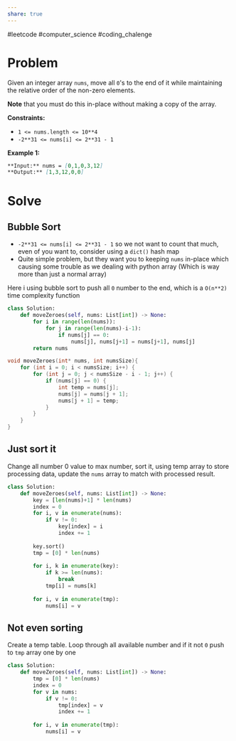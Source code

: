 ```yaml
---
share: true
---
```

#leetcode #computer_science #coding_chalenge

# Problem

Given an integer array `nums`, move all `0`'s to the end of it while maintaining the relative order of the non-zero elements.

**Note** that you must do this in-place without making a copy of the array.

**Constraints:**

- `1 <= nums.length <= 10**4`
- `-2**31 <= nums[i] <= 2**31 - 1`

**Example 1:**
```markdown
**Input:** nums = [0,1,0,3,12]
**Output:** [1,3,12,0,0]
```

# Solve
## Bubble Sort
- `-2**31 <= nums[i] <= 2**31 - 1` so we not want to count that much, even of you want to, consider using a `dict()` hash map
- Quite simple problem, but they want you to keeping `nums` in-place which causing some trouble as we dealing with python array (Which is way more than just a normal array)

Here i using bubble sort to push all `0` number to the end, which is a `O(n**2)` time complexity function

```python
class Solution:
    def moveZeroes(self, nums: List[int]) -> None:
        for i in range(len(nums)):
            for j in range(len(nums)-i-1):
                if nums[j] == 0:
                    nums[j], nums[j+1] = nums[j+1], nums[j]
        return nums
```

```c
void moveZeroes(int* nums, int numsSize){
    for (int i = 0; i < numsSize; i++) {
        for (int j = 0; j < numsSize - i - 1; j++) {
            if (nums[j] == 0) {
                int temp = nums[j];
                nums[j] = nums[j + 1];
                nums[j + 1] = temp;
            }
        }
    }
}
```

## Just sort it
Change all number 0 value to max number, sort it, using temp array to store processing data, update the `nums` array to match with processed result. 

```python
class Solution:
    def moveZeroes(self, nums: List[int]) -> None:
        key = [len(nums)+1] * len(nums)
        index = 0
        for i, v in enumerate(nums):
            if v != 0:
                key[index] = i
                index += 1
        
        key.sort()
        tmp = [0] * len(nums)
        
        for i, k in enumerate(key):
            if k >= len(nums):
                break
            tmp[i] = nums[k]
            
        for i, v in enumerate(tmp):
            nums[i] = v
```

## Not even sorting
Create a temp table. Loop through all available number and if it not `0` push to `tmp` array one by one

```python
class Solution:
    def moveZeroes(self, nums: List[int]) -> None:
        tmp = [0] * len(nums)
        index = 0
        for v in nums:
            if v != 0:
                tmp[index] = v
                index += 1
                
        for i, v in enumerate(tmp):
            nums[i] = v
```